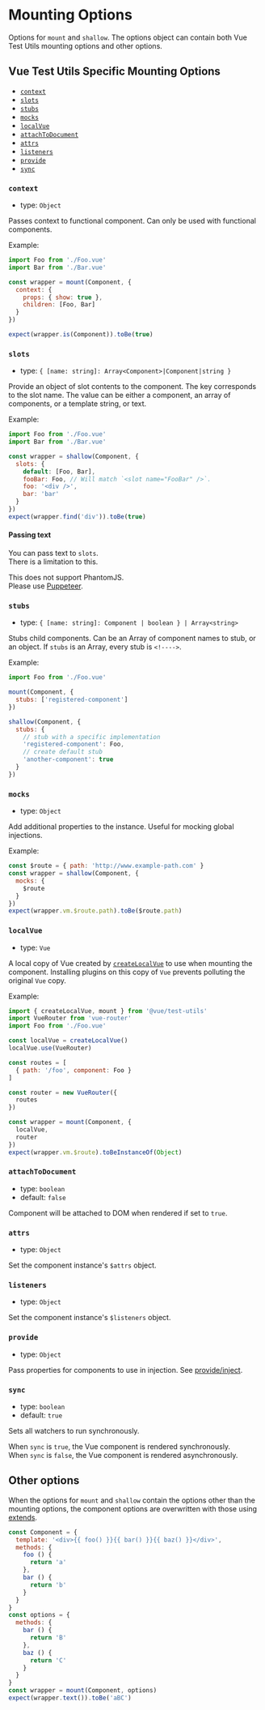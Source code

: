 # Mounting Options

Options for `mount` and `shallow`. The options object can contain both Vue Test Utils mounting options and other options.

## Vue Test Utils Specific Mounting Options

- [`context`](#context)
- [`slots`](#slots)
- [`stubs`](#stubs)
- [`mocks`](#mocks)
- [`localVue`](#localvue)
- [`attachToDocument`](#attachtodocument)
- [`attrs`](#attrs)
- [`listeners`](#listeners)
- [`provide`](#provide)
- [`sync`](#sync)

### `context`

- type: `Object`

Passes context to functional component. Can only be used with functional components.

Example:

```js
import Foo from './Foo.vue'
import Bar from './Bar.vue'

const wrapper = mount(Component, {
  context: {
    props: { show: true },
    children: [Foo, Bar]
  }
})

expect(wrapper.is(Component)).toBe(true)
```

### `slots`

- type: `{ [name: string]: Array<Component>|Component|string }`

Provide an object of slot contents to the component. The key corresponds to the slot name. The value can be either a component, an array of components, or a template string, or text.

Example:

```js
import Foo from './Foo.vue'
import Bar from './Bar.vue'

const wrapper = shallow(Component, {
  slots: {
    default: [Foo, Bar],
    fooBar: Foo, // Will match `<slot name="FooBar" />`.
    foo: '<div />',
    bar: 'bar'
  }
})
expect(wrapper.find('div')).toBe(true)
```

#### Passing text

You can pass text to `slots`.  
There is a limitation to this.

This does not support PhantomJS.  
Please use [Puppeteer](https://github.com/karma-runner/karma-chrome-launcher#headless-chromium-with-puppeteer).

### `stubs`

- type: `{ [name: string]: Component | boolean } | Array<string>`

Stubs child components. Can be an Array of component names to stub, or an object. If `stubs` is an Array, every stub is `<!---->`.

Example:

```js
import Foo from './Foo.vue'

mount(Component, {
  stubs: ['registered-component']
})

shallow(Component, {
  stubs: {
    // stub with a specific implementation
    'registered-component': Foo,
    // create default stub
    'another-component': true
  }
})
```

### `mocks`

- type: `Object`

Add additional properties to the instance. Useful for mocking global injections.

Example:

```js
const $route = { path: 'http://www.example-path.com' }
const wrapper = shallow(Component, {
  mocks: {
    $route
  }
})
expect(wrapper.vm.$route.path).toBe($route.path)
```

### `localVue`

- type: `Vue`

A local copy of Vue created by [`createLocalVue`](./createLocalVue.md) to use when mounting the component. Installing plugins on this copy of `Vue` prevents polluting the original `Vue` copy.

Example:

```js
import { createLocalVue, mount } from '@vue/test-utils'
import VueRouter from 'vue-router'
import Foo from './Foo.vue'

const localVue = createLocalVue()
localVue.use(VueRouter)

const routes = [
  { path: '/foo', component: Foo }
]

const router = new VueRouter({
  routes
})

const wrapper = mount(Component, {
  localVue,
  router
})
expect(wrapper.vm.$route).toBeInstanceOf(Object)
```

### `attachToDocument`

- type: `boolean`
- default: `false`

Component will be attached to DOM when rendered if set to `true`.

### `attrs`

- type: `Object`

Set the component instance's `$attrs` object.

### `listeners`

- type: `Object`

Set the component instance's `$listeners` object.

### `provide`

- type: `Object`

Pass properties for components to use in injection. See [provide/inject](https://vuejs.org/v2/api/#provide-inject).

### `sync`

- type: `boolean`
- default: `true`

Sets all watchers to run synchronously.

When `sync` is `true`, the Vue component is rendered synchronously.  
When `sync` is `false`, the Vue component is rendered asynchronously.

## Other options

When the options for `mount` and `shallow` contain the options other than the mounting options, the component options are overwritten with those using [extends](https://vuejs.org/v2/api/#extends).

```js
const Component = {
  template: '<div>{{ foo() }}{{ bar() }}{{ baz() }}</div>',
  methods: {
    foo () {
      return 'a'
    },
    bar () {
      return 'b'
    }
  }
}
const options = {
  methods: {
    bar () {
      return 'B'
    },
    baz () {
      return 'C'
    }
  }
}
const wrapper = mount(Component, options)
expect(wrapper.text()).toBe('aBC')
```
